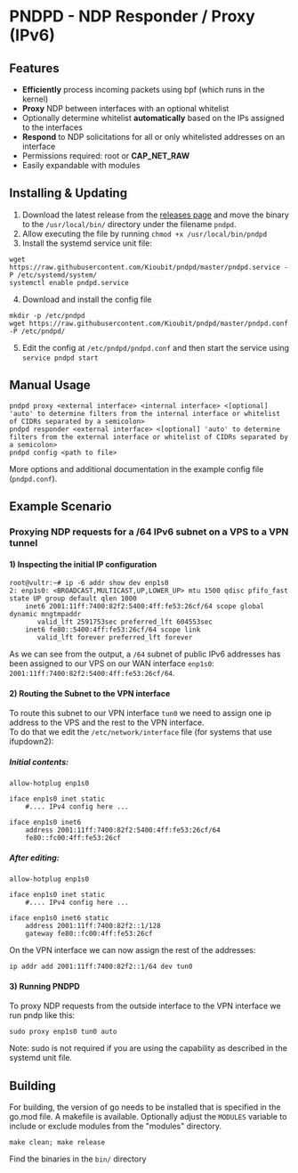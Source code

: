 # PNDPD - NDP Responder / Proxy (IPv6)
## Features
- **Efficiently** process incoming packets using bpf (which runs in the kernel)
- **Proxy** NDP between interfaces with an optional whitelist
- Optionally determine whitelist **automatically** based on the IPs assigned to the interfaces
- **Respond** to NDP solicitations for all or only whitelisted addresses on an interface
- Permissions required: root or **CAP_NET_RAW**
- Easily expandable with modules

## Installing & Updating

1) Download the latest release from the [releases page](https://github.com/Kioubit/pndpd/releases) and move the binary to the ``/usr/local/bin/`` directory under the filename ``pndpd``.
2) Allow executing the file by running ``chmod +x /usr/local/bin/pndpd``
3) Install the systemd service unit file:
```` 
wget https://raw.githubusercontent.com/Kioubit/pndpd/master/pndpd.service -P /etc/systemd/system/
systemctl enable pndpd.service
```` 
4) Download and install the config file
```` 
mkdir -p /etc/pndpd
wget https://raw.githubusercontent.com/Kioubit/pndpd/master/pndpd.conf -P /etc/pndpd/
````
5) Edit the config at ``/etc/pndpd/pndpd.conf`` and then start the service using ``service pndpd start``

## Manual Usage
```` 
pndpd proxy <external interface> <internal interface> <[optional] 'auto' to determine filters from the internal interface or whitelist of CIDRs separated by a semicolon>
pndpd responder <external interface> <[optional] 'auto' to determine filters from the external interface or whitelist of CIDRs separated by a semicolon>
pndpd config <path to file>
````
More options and additional documentation in the example config file (``pndpd.conf``).

## Example Scenario
### Proxying NDP requests for a /64 IPv6 subnet on a VPS to a VPN tunnel 

#### 1) Inspecting the initial IP configuration
````
root@vultr:~# ip -6 addr show dev enp1s0
2: enp1s0: <BROADCAST,MULTICAST,UP,LOWER_UP> mtu 1500 qdisc pfifo_fast state UP group default qlen 1000
    inet6 2001:11ff:7400:82f2:5400:4ff:fe53:26cf/64 scope global dynamic mngtmpaddr 
       valid_lft 2591753sec preferred_lft 604553sec
    inet6 fe80::5400:4ff:fe53:26cf/64 scope link 
       valid_lft forever preferred_lft forever
```` 
As we can see from the output, a `/64` subnet of public IPv6 addresses has been assigned to our VPS on our WAN interface `enp1s0`:
`2001:11ff:7400:82f2:5400:4ff:fe53:26cf/64`.

#### 2) Routing the Subnet to the VPN interface
To route this subnet to our VPN interface `tun0` we need to assign one ip address to the VPS and the rest to the VPN interface.  
To do that we edit the `/etc/network/interface` file (for systems that use ifupdown2):

##### Initial contents:
````
allow-hotplug enp1s0

iface enp1s0 inet static 
    #.... IPv4 config here ...

iface enp1s0 inet6
    address 2001:11ff:7400:82f2:5400:4ff:fe53:26cf/64
    fe80::fc00:4ff:fe53:26cf
````
##### After editing:
````
allow-hotplug enp1s0

iface enp1s0 inet static 
    #.... IPv4 config here ...

iface enp1s0 inet6 static
    address 2001:11ff:7400:82f2::1/128
    gateway fe80::fc00:4ff:fe53:26cf
````
On the VPN interface we can now assign the rest of the addresses:

`ip addr add 2001:11ff:7400:82f2::1/64 dev tun0`

#### 3) Running PNDPD
To proxy NDP requests from the outside interface to the VPN interface we run pndp like this:
````
sudo proxy enp1s0 tun0 auto
````
Note: sudo is not required if you are using the capability as described in the systemd unit file.


## Building
For building, the version of go needs to be installed that is specified in the go.mod file. A makefile is available. Optionally adjust the ``MODULES`` variable to include or exclude modules from the "modules" directory.
````
make clean; make release
```` 
Find the binaries in the ``bin/`` directory
